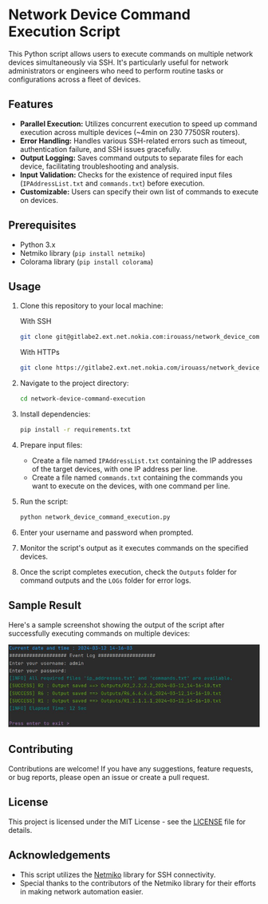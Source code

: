 # Network Device Command Execution Script

This Python script allows users to execute commands on multiple network devices simultaneously via SSH. It's particularly useful for network administrators or engineers who need to perform routine tasks or configurations across a fleet of devices.

## Features

- **Parallel Execution:** Utilizes concurrent execution to speed up command execution across multiple devices (~4min on 230 7750SR routers).
- **Error Handling:** Handles various SSH-related errors such as timeout, authentication failure, and SSH issues gracefully.
- **Output Logging:** Saves command outputs to separate files for each device, facilitating troubleshooting and analysis.
- **Input Validation:** Checks for the existence of required input files (`IPAddressList.txt` and `commands.txt`) before execution.
- **Customizable:** Users can specify their own list of commands to execute on devices.

## Prerequisites

- Python 3.x
- Netmiko library (`pip install netmiko`)
- Colorama library (`pip install colorama`)

## Usage

1. Clone this repository to your local machine:
   
   With SSH
    ```bash
    git clone git@gitlabe2.ext.net.nokia.com:irouass/network_device_command_execution.git
    ```
   With HTTPs
    ```bash
    git clone https://gitlabe2.ext.net.nokia.com/irouass/network_device_command_execution.git
    ```

2. Navigate to the project directory:

    ```bash
    cd network-device-command-execution
    ```

3. Install dependencies:

    ```bash
    pip install -r requirements.txt
    ```

4. Prepare input files:

   - Create a file named `IPAddressList.txt` containing the IP addresses of the target devices, with one IP address per line.
   - Create a file named `commands.txt` containing the commands you want to execute on the devices, with one command per line.

5. Run the script:

    ```bash
    python network_device_command_execution.py
    ```

6. Enter your username and password when prompted.

7. Monitor the script's output as it executes commands on the specified devices.

8. Once the script completes execution, check the `Outputs` folder for command outputs and the `LOGs` folder for error logs.

## Sample Result

Here's a sample screenshot showing the output of the script after successfully executing commands on multiple devices:

![Sample Result](sample_result.JPG)

## Contributing

Contributions are welcome! If you have any suggestions, feature requests, or bug reports, please open an issue or create a pull request.

## License

This project is licensed under the MIT License - see the [LICENSE](LICENSE) file for details.

## Acknowledgements

- This script utilizes the [Netmiko](https://github.com/ktbyers/netmiko) library for SSH connectivity.
- Special thanks to the contributors of the Netmiko library for their efforts in making network automation easier.


